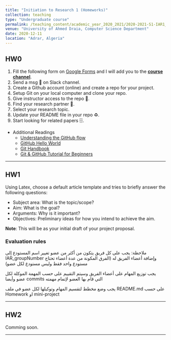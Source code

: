 ```yaml
---
title: "Initiation to Research 1 (Homeworks)"
collection: teaching
type: "Undergraduate course"
permalink: /teaching_content/academic_year_2020_2021/2020-2021-S1-IAR1_HW
venue: "University of Ahmed Draia, Computer Science Department"
date: 2020-12-11
location: "Adrar, Algeria"
---
```

## HW0
1. Fill the following form on [Google Forms](https://forms.gle/pfNxE2LNmzNZU89d9) and I will add you to the **[course channel]()**.
1. Send a msg 🔔 on Slack channel.
1. Create a Github account (online) and create a repo for your project. 
1. Setup Git on your local computer and clone your repo.
1. Give instructor access to the repo 📨.
1. Find your research partner 🤝.
1. Select your research topic.
1. Update your README file in your repo ♻️.
1. Start looking for related papers 🗄️.

* Additional Readings
    * [Understanding the GitHub flow](https://guides.github.com/introduction/flow/)
    * [GitHub Hello World](https://guides.github.com/activities/hello-world/)
    * [Git Handbook](https://guides.github.com/introduction/git-handbook/)
    * [Git & GitHub Tutorial for Beginners](https://www.youtube.com/watch?v=3RjQznt-8kE&list=PL4cUxeGkcC9goXbgTDQ0n_4TBzOO0ocPR) 

***
## HW1
Using Latex, choose a default article template and tries to briefly answer the following questions:
* Subject area: What is the topic/scope?
* Aim: What is the goal?
* Arguments: Why is it important?
* Objectives: Preliminary ideas for how you intend to achieve the aim.

**Note**: This will be as your initial draft of your project proposal.

### Evaluation rules
ملاحظة: يجب على كل فريق يتكون من أكثر من عضو تغيير اسم المستودع إلى IAR_groupNumber وإضافة أعضاء الفريق له (الفرق المكونة من عدة أعضاء تحتاج مستودع واحد فقط وليس مستودع لكل عضو)

يجب توزيع المهام على أعضاء الفريق وسيتم التقييم على حسب المهمة الموكلة لكل عضو وأيضا commits التي قام بها العضو لإتمام مهمته

يجب وضع مخطط لتقسيم المهام وتوكيلها لكل عضو في ملف README.md على حسب Homework او mini-project

***
## HW2
Comming soon.

***